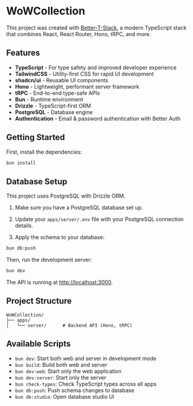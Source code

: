 # WoWCollection

This project was created with [Better-T-Stack](https://github.com/AmanVarshney01/create-better-t-stack), a modern TypeScript stack that combines React, React Router, Hono, tRPC, and more.

## Features

- **TypeScript** - For type safety and improved developer experience
- **TailwindCSS** - Utility-first CSS for rapid UI development
- **shadcn/ui** - Reusable UI components
- **Hono** - Lightweight, performant server framework
- **tRPC** - End-to-end type-safe APIs
- **Bun** - Runtime environment
- **Drizzle** - TypeScript-first ORM
- **PostgreSQL** - Database engine
- **Authentication** - Email & password authentication with Better Auth

## Getting Started

First, install the dependencies:

```bash
bun install
```

## Database Setup

This project uses PostgreSQL with Drizzle ORM.

1. Make sure you have a PostgreSQL database set up.
2. Update your `apps/server/.env` file with your PostgreSQL connection details.

4. Apply the schema to your database:
```bash
bun db:push
```


Then, run the development server:

```bash
bun dev
```



The API is running at [http://localhost:3000](http://localhost:3000).



## Project Structure

```
WoWCollection/
├── apps/
│   └── server/      # Backend API (Hono, tRPC)
```

## Available Scripts

- `bun dev`: Start both web and server in development mode
- `bun build`: Build both web and server
- `bun dev:web`: Start only the web application
- `bun dev:server`: Start only the server
- `bun check-types`: Check TypeScript types across all apps
- `bun db:push`: Push schema changes to database
- `bun db:studio`: Open database studio UI
